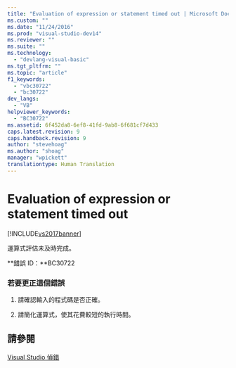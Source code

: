 ```yaml
---
title: "Evaluation of expression or statement timed out | Microsoft Docs"
ms.custom: ""
ms.date: "11/24/2016"
ms.prod: "visual-studio-dev14"
ms.reviewer: ""
ms.suite: ""
ms.technology: 
  - "devlang-visual-basic"
ms.tgt_pltfrm: ""
ms.topic: "article"
f1_keywords: 
  - "vbc30722"
  - "bc30722"
dev_langs: 
  - "VB"
helpviewer_keywords: 
  - "BC30722"
ms.assetid: 6f452da8-6ef8-41fd-9ab8-6f681cf7d433
caps.latest.revision: 9
caps.handback.revision: 9
author: "stevehoag"
ms.author: "shoag"
manager: "wpickett"
translationtype: Human Translation
---
```

# Evaluation of expression or statement timed out
[!INCLUDE[vs2017banner](../../../csharp/includes/vs2017banner.md)]

運算式評估未及時完成。  
  
 **錯誤 ID：**BC30722  
  
### 若要更正這個錯誤  
  
1.  請確認輸入的程式碼是否正確。  
  
2.  請簡化運算式，使其花費較短的執行時間。  
  
## 請參閱  
 [Visual Studio 偵錯](/visual-studio/debugger/debugging-in-visual-studio)